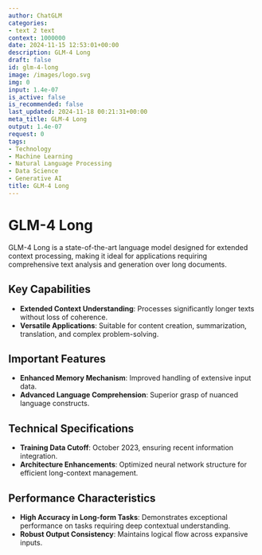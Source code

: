 ```yaml
---
author: ChatGLM
categories:
- text 2 text
context: 1000000
date: 2024-11-15 12:53:01+00:00
description: GLM-4 Long
draft: false
id: glm-4-long
image: /images/logo.svg
img: 0
input: 1.4e-07
is_active: false
is_recommended: false
last_updated: 2024-11-18 00:21:31+00:00
meta_title: GLM-4 Long
output: 1.4e-07
request: 0
tags:
- Technology
- Machine Learning
- Natural Language Processing
- Data Science
- Generative AI
title: GLM-4 Long
---
```




# GLM-4 Long

GLM-4 Long is a state-of-the-art language model designed for extended context processing, making it ideal for applications requiring comprehensive text analysis and generation over long documents. 

## Key Capabilities
- **Extended Context Understanding**: Processes significantly longer texts without loss of coherence.
- **Versatile Applications**: Suitable for content creation, summarization, translation, and complex problem-solving.

## Important Features
- **Enhanced Memory Mechanism**: Improved handling of extensive input data.
- **Advanced Language Comprehension**: Superior grasp of nuanced language constructs.

## Technical Specifications
- **Training Data Cutoff**: October 2023, ensuring recent information integration.
- **Architecture Enhancements**: Optimized neural network structure for efficient long-context management.

## Performance Characteristics
- **High Accuracy in Long-form Tasks**: Demonstrates exceptional performance on tasks requiring deep contextual understanding.
- **Robust Output Consistency**: Maintains logical flow across expansive inputs.

